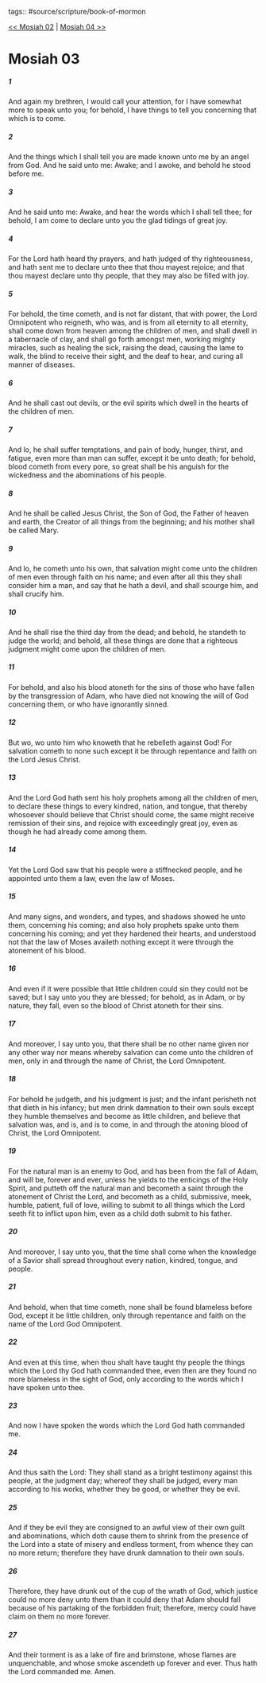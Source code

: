 tags:: #source/scripture/book-of-mormon

[<< Mosiah 02](/Book_of_Mormon/08_Mosiah/Mosiah_02.md) | [Mosiah 04 >>](/Book_of_Mormon/08_Mosiah/Mosiah_04.md)

# Mosiah 03

##### 1

And again my brethren, I would call your attention, for I have somewhat more to speak unto you; for behold, I have things to tell you concerning that which is to come.

##### 2

And the things which I shall tell you are made known unto me by an angel from God. And he said unto me: Awake; and I awoke, and behold he stood before me.

##### 3

And he said unto me: Awake, and hear the words which I shall tell thee; for behold, I am come to declare unto you the glad tidings of great joy.

##### 4

For the Lord hath heard thy prayers, and hath judged of thy righteousness, and hath sent me to declare unto thee that thou mayest rejoice; and that thou mayest declare unto thy people, that they may also be filled with joy.

##### 5

For behold, the time cometh, and is not far distant, that with power, the Lord Omnipotent who reigneth, who was, and is from all eternity to all eternity, shall come down from heaven among the children of men, and shall dwell in a tabernacle of clay, and shall go forth amongst men, working mighty miracles, such as healing the sick, raising the dead, causing the lame to walk, the blind to receive their sight, and the deaf to hear, and curing all manner of diseases.

##### 6

And he shall cast out devils, or the evil spirits which dwell in the hearts of the children of men.

##### 7

And lo, he shall suffer temptations, and pain of body, hunger, thirst, and fatigue, even more than man can suffer, except it be unto death; for behold, blood cometh from every pore, so great shall be his anguish for the wickedness and the abominations of his people.

##### 8

And he shall be called Jesus Christ, the Son of God, the Father of heaven and earth, the Creator of all things from the beginning; and his mother shall be called Mary.

##### 9

And lo, he cometh unto his own, that salvation might come unto the children of men even through faith on his name; and even after all this they shall consider him a man, and say that he hath a devil, and shall scourge him, and shall crucify him.

##### 10

And he shall rise the third day from the dead; and behold, he standeth to judge the world; and behold, all these things are done that a righteous judgment might come upon the children of men.

##### 11

For behold, and also his blood atoneth for the sins of those who have fallen by the transgression of Adam, who have died not knowing the will of God concerning them, or who have ignorantly sinned.

##### 12

But wo, wo unto him who knoweth that he rebelleth against God! For salvation cometh to none such except it be through repentance and faith on the Lord Jesus Christ.

##### 13

And the Lord God hath sent his holy prophets among all the children of men, to declare these things to every kindred, nation, and tongue, that thereby whosoever should believe that Christ should come, the same might receive remission of their sins, and rejoice with exceedingly great joy, even as though he had already come among them.

##### 14

Yet the Lord God saw that his people were a stiffnecked people, and he appointed unto them a law, even the law of Moses.

##### 15

And many signs, and wonders, and types, and shadows showed he unto them, concerning his coming; and also holy prophets spake unto them concerning his coming; and yet they hardened their hearts, and understood not that the law of Moses availeth nothing except it were through the atonement of his blood.

##### 16

And even if it were possible that little children could sin they could not be saved; but I say unto you they are blessed; for behold, as in Adam, or by nature, they fall, even so the blood of Christ atoneth for their sins.

##### 17

And moreover, I say unto you, that there shall be no other name given nor any other way nor means whereby salvation can come unto the children of men, only in and through the name of Christ, the Lord Omnipotent.

##### 18

For behold he judgeth, and his judgment is just; and the infant perisheth not that dieth in his infancy; but men drink damnation to their own souls except they humble themselves and become as little children, and believe that salvation was, and is, and is to come, in and through the atoning blood of Christ, the Lord Omnipotent.

##### 19

For the natural man is an enemy to God, and has been from the fall of Adam, and will be, forever and ever, unless he yields to the enticings of the Holy Spirit, and putteth off the natural man and becometh a saint through the atonement of Christ the Lord, and becometh as a child, submissive, meek, humble, patient, full of love, willing to submit to all things which the Lord seeth fit to inflict upon him, even as a child doth submit to his father.

##### 20

And moreover, I say unto you, that the time shall come when the knowledge of a Savior shall spread throughout every nation, kindred, tongue, and people.

##### 21

And behold, when that time cometh, none shall be found blameless before God, except it be little children, only through repentance and faith on the name of the Lord God Omnipotent.

##### 22

And even at this time, when thou shalt have taught thy people the things which the Lord thy God hath commanded thee, even then are they found no more blameless in the sight of God, only according to the words which I have spoken unto thee.

##### 23

And now I have spoken the words which the Lord God hath commanded me.

##### 24

And thus saith the Lord: They shall stand as a bright testimony against this people, at the judgment day; whereof they shall be judged, every man according to his works, whether they be good, or whether they be evil.

##### 25

And if they be evil they are consigned to an awful view of their own guilt and abominations, which doth cause them to shrink from the presence of the Lord into a state of misery and endless torment, from whence they can no more return; therefore they have drunk damnation to their own souls.

##### 26

Therefore, they have drunk out of the cup of the wrath of God, which justice could no more deny unto them than it could deny that Adam should fall because of his partaking of the forbidden fruit; therefore, mercy could have claim on them no more forever.

##### 27

And their torment is as a lake of fire and brimstone, whose flames are unquenchable, and whose smoke ascendeth up forever and ever. Thus hath the Lord commanded me. Amen.

